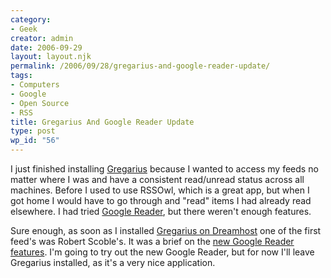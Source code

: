 ```yaml
---
category:
- Geek
creator: admin
date: 2006-09-29
layout: layout.njk
permalink: /2006/09/28/gregarius-and-google-reader-update/
tags:
- Computers
- Google
- Open Source
- RSS
title: Gregarius And Google Reader Update
type: post
wp_id: "56"
---
```


I just finished installing [Gregarius](http://gregarius.net/) because I wanted to access my feeds no matter where I was and have a consistent read/unread status across all machines.  Before I used to use RSSOwl, which is a great app, but when I got home I would have to go through and "read" items I had already read elsewhere. I had tried [Google Reader](http://www.google.com/reader), but there weren't enough features.

Sure enough, as soon as I installed [Gregarius on Dreamhost](http://rss.velvetcache.org/) one of the first feed's was Robert Scoble's.  It was a brief on the [new Google Reader features](http://scobleizer.wordpress.com/2006/09/28/google-reader-updates-and-a-video-too/).  I'm going to try out the new Google Reader, but for now I'll leave Gregarius installed, as it's a very nice application.
